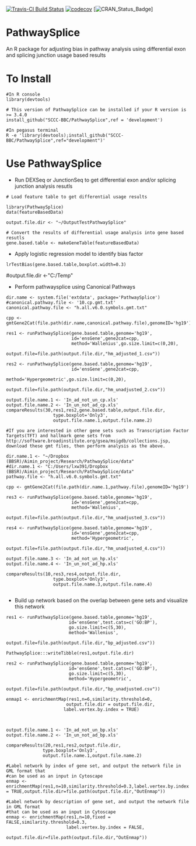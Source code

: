 [![Travis-CI Build Status](https://travis-ci.org/SCCC-BBC/PathwaySplice.svg?branch=master)](https://travis-ci.org/SCCC-BBC/PathwaySplice)
[![codecov](https://codecov.io/github/SCCC-BBC/PathwaySplice/coverage.svg?branch=master)](https://codecov.io/github/SCCC-BBC/PathwaySplice)
[![CRAN_Status_Badge](http://www.r-pkg.org/badges/version/PathwaySplice)]

# PathwaySplice
An R package for adjusting bias in pathway analysis using differential exon and splicing junction usage based results

# To Install

```{r eval=TRUE}
#In R console
library(devtools)

# This version of PathwaySplice can be installed if your R version is >= 3.4.0
install_github("SCCC-BBC/PathwaySplice",ref = 'development')

#In pegasus terminal 
R -e 'library(devtools);install_github("SCCC-BBC/PathwaySplice",ref="development")'

```

# Use PathwaySplice

+ Run DEXSeq or JunctionSeq to get differential exon and/or splicing junction analysis resutls 

```{r eval=TRUE}
# Load feature table to get differential usage results

library(PathwaySplice)
data(featureBasedData)

output.file.dir <- "~/OutputTestPathwaySplice"

# Convert the results of differential usage analysis into gene based resutls
gene.based.table <- makeGeneTable(featureBasedData)
```

+ Apply logistic regression model to identify bias factor
```{r eval=TRUE}
lrTestBias(gene.based.table,boxplot.width=0.3)
```
#output.file.dir <-"C:/Temp"

+ Perform pathwaysplice using Canonical Pathways
```{r eval=TRUE}
dir.name <- system.file('extdata', package='PathwaySplice')
#canonical.pathway.file <- '10.cp.gmt.txt'
canonical.pathway.file <- "h.all.v6.0.symbols.gmt.txt"

cpp <- gmtGene2Cat(file.path(dir.name,canonical.pathway.file),genomeID='hg19')

res1 <- runPathwaySplice(gene.based.table,genome='hg19',
                         id='ensGene',gene2cat=cpp,
                         method='Wallenius',go.size.limit=c(0,20),
                         output.file=file.path(output.file.dir,"hm_adjusted_1.csv"))
                         
res2 <- runPathwaySplice(gene.based.table,genome='hg19',
                         id='ensGene',gene2cat=cpp,
                         method='Hypergeometric',go.size.limit=c(0,20),
                         output.file=file.path(output.file.dir,"hm_unadjusted_2.csv"))

output.file.name.1 <- 'In_ad_not_un_cp.xls'
output.file.name.2 <- 'In_un_not_ad_cp.xls'
compareResults(30,res1,res2,gene.based.table,output.file.dir,
                  type.boxplot='Only3',
                  output.file.name.1,output.file.name.2)

#If you are interested in other gene sets such as Transcription Factor Targets(TFT) and hallmark gene sets from http://software.broadinstitute.org/gsea/msigdb/collections.jsp, download these gmt files, then perform analysis as the above.

dir.name.1 <- "~/Dropbox (BBSR)/Aimin_project/Research/PathwaySplice/data"
#dir.name.1 <- "C:/Users/lxw391/Dropbox (BBSR)/Aimin_project/Research/PathwaySplice/data"
pathway.file <- "h.all.v6.0.symbols.gmt.txt"

cpp <- gmtGene2Cat(file.path(dir.name.1,pathway.file),genomeID='hg19')

res3 <- runPathwaySplice(gene.based.table,genome='hg19',
                         id='ensGene',gene2cat=cpp,
                         method='Wallenius',
                         output.file=file.path(output.file.dir,"hm_unadjusted_3.csv"))
                         
res4 <- runPathwaySplice(gene.based.table,genome='hg19',
                         id='ensGene',gene2cat=cpp,
                         method='Hypergeometric',
                         output.file=file.path(output.file.dir,"hm_unadjusted_4.csv"))

output.file.name.3 <- 'In_ad_not_un_hp.xls'
output.file.name.4 <- 'In_un_not_ad_hp.xls'

compareResults(10,res3,res4,output.file.dir,
                  type.boxplot='Only3',
                  output.file.name.3,output.file.name.4)
                  
```

+ Build up network based on the overlap between gene sets and visualize this network

```{r eval=TRUE}
res1 <- runPathwaySplice(gene.based.table,genome='hg19',
                        id='ensGene',test.cats=c('GO:BP'),
                        go.size.limit=c(5,30),
                        method='Wallenius',
                        output.file=file.path(output.file.dir,"bp_adjusted.csv"))
           
PathwaySplice:::writeTibble(res1,output.file.dir)
            
res2 <- runPathwaySplice(gene.based.table,genome='hg19',
                        id='ensGene',test.cats=c('GO:BP'),
                        go.size.limit=c(5,30),
                        method='Hypergeometric',
                        output.file=file.path(output.file.dir,"bp_unadjusted.csv"))
                        
enmap1 <- enrichmentMap(res1,n=6,similarity.threshold=0,
                       output.file.dir = output.file.dir,
                      label.vertex.by.index = TRUE)
                      

                      
output.file.name.1 <- 'In_ad_not_un_bp.xls'
output.file.name.2 <- 'In_un_not_ad_bp.xls'

compareResults(20,res1,res2,output.file.dir,
              type.boxplot='Only3',
              output.file.name.1,output.file.name.2)

#Label network by index of gene set, and output the network file in GML format that
#can be used as an input in Cytoscape  
enmap <- enrichmentMap(res1,n=10,similarity.threshold=0.3,label.vertex.by.index = TRUE,output.file.dir=file.path(output.file.dir,"OutEnmap"))

#Label network by description of gene set, and output the network file in GML format
#that can be used as an input in Cytoscape                       
enmap <- enrichmentMap(res1,n=10,fixed = FALSE,similarity.threshold=0.3,
                       label.vertex.by.index = FALSE,
                       output.file.dir=file.path(output.file.dir,"OutEnmap"))
```